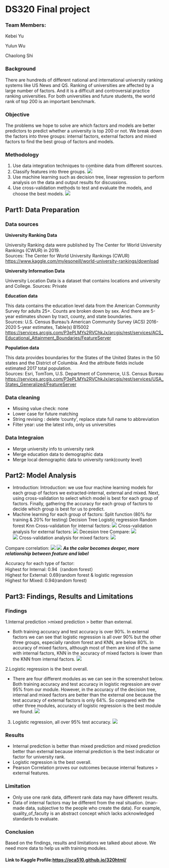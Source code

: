 # DS320 Final project
### Team Members:

Kebei Yu

Yulun Wu

Chaolong Shi

### Background
There are hundreds of different national and international university ranking systems like US News and QS. Ranking of universities are affected by a large number of factors. And it is a difficult and controversial practice ranking universities. For both universities and future students, the world rank of top 200 is an important benchmark. 

### Objective
The problems we hope to solve are which factors and models are better predictors to predict whether a university is top 200 or not. We break down the factors into three groups: internal factors, external factors and mixed factors to find the best group of factors and models. 

### Methodology
1. Use data integration techniques to combine data from different sources.
3. Classify features into three groups. 
![](factorSum.jpg)
5. Use machine learning such as decision tree,  linear regression to perform analysis on the data and output results for discussions. 
6. Use cross-validation methods to test and evaluate the models, and choose the best models. 
![](modelSum.jpg)

## Part1: Data Preparation
### Data sources
**University Ranking Data**

University Ranking data were published by The Center for World University Rankings (CWUR) in 2019.\
Sources: The Center for World University Rankings (CWUR)
https://www.kaggle.com/mylesoneill/world-university-rankings/download

**University Information Data**

University Location Data is a dataset that contains locations and university and College.
Sources: Private

**Education data**

This data contains the education level data from the American Community Survey for adults 25+. Counts are broken down by sex. And there are 5-year estimates shown by tract, county, and state boundaries.\
Sources: U.S. Census Bureau’s American Community Survey (ACS) 2016-2020 5-year estimates, Table(s) B15002 https://services.arcgis.com/P3ePLMYs2RVChkJx/arcgis/rest/services/ACS_Educational_Attainment_Boundaries/FeatureServer

**Population data**

This data provides boundaries for the States of the United States in the 50 states and the District of Columbia. And the attribute fields include estimated 2017 total population.  \
Sources: Esri, TomTom, U.S. Department of Commerce, U.S. Census Bureau https://services.arcgis.com/P3ePLMYs2RVChkJx/arcgis/rest/services/USA_States_Generalized/FeatureServer

### Data cleaning
* Missing value check: none
* Lower case for future matching
* String revising : delete ‘county’, replace state full name to abbreviation
* Filter year: use the latest info, only us universities

### Data Integraion
* Merge university info to university rank
* Merge education data to demographic data
* Merge local demographic data to university rank(county level)


## Part2: Model Analysis
* Introduction: Introduction: we use four machine learning models for each group of factors we extracted-internal, external and mixed. Next, using cross-validation to select which model is best for each group of factors. Finally, gathering the accuracy for each group of factors to decide which group is best for us to predict.
* Machine learning for each group of factors:
Split function (80% for training & 20% for testing)
Decision Tree
Logistic regression
Random forest
Knn
Cross-validation for internal factors:
![](cross-validationinternal.jpg)
Cross-validation analysis for external factors:
![](cross-validationexternal.jpg)
Decesion tree Compare:
![](decisiontreeinternal.jpg)         
![](decisiontreeexternal.jpg)
Cross-validation analysis for mixed factors:
![](cross-validationmix.jpg)
  
Compare correlation:
![](correlationinternal.jpg)
![](correlationexternal.jpg)
***As the color becomes deeper, more relationship between feature and label***
  
Accuracy for each type of factor:\
Highest for Internal: 0.94（random forest）\
Highest for External: 0.69(random forest & logistic regression\
Highest for Mixed: 0.94(random forest)

## Part3: Findings, Results and Limitations
### Findings
1.Internal prediction >mixed prediction > better than external.
* Both training accuracy and test accuracy is over 90%. In external factors we can see that logistic regression is all over 90% but the other three groups, especially random forest and KNN, are below 80%. In accuracy of mixed factors, although most of them are kind of the same with internal factors, KNN in the accuracy of mixed factors is lower than the KNN from internal factors.
![](Finding1.png)

2.Logistic regression is the best overall.
* There are four different modules as we can see in the screenshot below. Both training accuracy and test accuracy in logistic regression are over 95% from our module. However, in the accuracy of the decision tree, internal and mixed factors are better than the external one because the test accuracy of external factors is only 64%. So compared with the other three modules, accuracy of logistic regression is the best module we found.
![](Finding2.png)

3. Logistic regression, all over 95% test accuracy.
![](Finding3.png)

### Results
* Internal prediction is better than mixed prediction and mixed prediction better than external because internal prediction is the best indicator or factor for university rank.
* Logistic regression is the best overall.
* Pearson Correlation proves our outcomes because internal features > external features.

### Limitation
* Only use one rank data, different rank data may have different results.
* Data of internal factors may be different from the real situation. (man-made data, subjective to the people who create the data). For example, quality_of_faculty is an abstract concept which lacks acknowledged standards to evaluate.

### Conclusion
Based on the findings, results and limitations we talked about above. We need more data to help us with training modules.

#### Link to Kaggle Profile:https://oca510.github.io/320html/
